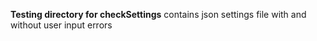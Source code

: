 **Testing directory for checkSettings**
contains json settings file with and without user input errors